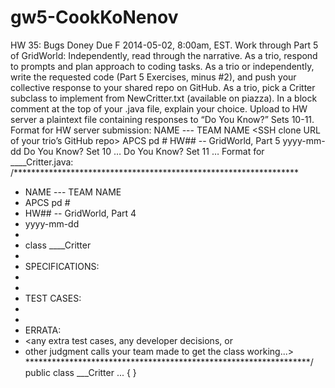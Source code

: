 gw5-CookKoNenov
===============
HW 35: Bugs Doney
Due F 2014-05-02, 8:00am, EST.
Work through Part 5 of GridWorld:
Independently, read through the narrative.
As a trio, respond to prompts and plan approach to coding tasks.
As a trio or independently, write the requested code (Part 5 Exercises, minus #2), and push your collective response to your shared repo on GitHub.
As a trio, pick a Critter subclass to implement from NewCritter<pd>.txt (available on piazza). In a block comment at the top of your .java file, explain your choice.
Upload to HW server a plaintext file containing responses to “Do You Know?” Sets 10-11.
Format for HW server submission:
NAME --- TEAM NAME
<SSH clone URL of your trio’s GitHub repo>
APCS pd #
HW## -- GridWorld, Part 5
yyyy-mm-dd
Do You Know?
Set 10
…
Do You Know?
Set 11
…
Format for ____Critter.java:
/*****************************************************************
 * NAME --- TEAM NAME
 * APCS pd #
 * HW## -- GridWorld, Part 4
 * yyyy-mm-dd
 *
 * class ____Critter
 *
 * SPECIFICATIONS:
 * <spec provided>
 *
 * TEST CASES:
 * <test cases provided>
 *
 * ERRATA:
 * <any extra test cases, any developer decisions, or
 * other judgment calls your team made to get the class working...>
 *****************************************************************/
public class ___Critter ... {
}
